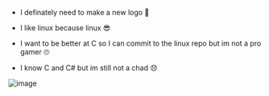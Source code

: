 - I definately need to make a new logo 🤔

- I like linux because linux 😎
 
- I want to be better at C so I can commit to the linux repo but im not a pro gamer 🙄

- I know C and C# but im still not a chad 😞

![image](https://user-images.githubusercontent.com/78760239/130293776-6a5a21aa-9ba6-4270-b303-dcd56554cb6d.png)


<!---
NateNoNameSOFT/NateNoNameSOFT is a ✨ special ✨ repository because its `README.md` (this file) appears on your GitHub profile.
You can click the Preview link to take a look at your changes.
--->
